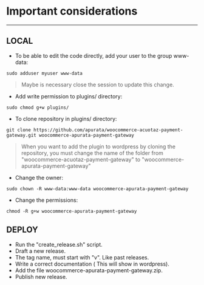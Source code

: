 # Important considerations
----
## LOCAL
- To be able to edit the code directly, add your user to the group www-data:
```
sudo adduser myuser www-data
```
> Maybe is necessary close the session to update this change.
- Add write permission to plugins/ directory:
```
sudo chmod g+w plugins/
```
- To clone repository in plugins/ directory:
```
git clone https://github.com/apurata/woocommerce-acuotaz-payment-gateway.git woocommerce-apurata-payment-gateway
```
> When you want to add the plugin to wordpress by cloning the repository, you must change the name of the folder from "woocommerce-acuotaz-payment-gateway" to "woocommerce-apurata-payment-gateway"
- Change the owner:
```
sudo chown -R www-data:www-data woocommerce-apurata-payment-gateway
```
- Change the permissions:
```
chmod -R g+w woocommerce-apurata-payment-gateway
```
## DEPLOY
- Run the "create_release.sh" script.
- Draft a new release.
- The tag name, must start with "v". Like past releases.
- Write a correct documentation ( This will show in wordpress).
- Add the file woocommerce-apurata-payment-gateway.zip.
- Publish new release.

